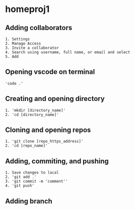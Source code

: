 # homeproj1

## Adding collaborators
    1. Settings
    2. Manage Access
    3. Invite a collaborator
    4. Search using username, full name, or email and select
    5. Add

## Opening vscode on terminal
    'code .'

## Creating and opening directory
    1. 'mkdir [directory_name]'
    2. 'cd [directory_name]'

## Cloning and opening repos
    1. 'git clone [repo_https_address]'
    2. 'cd [repo_name]'

## Adding, commiting, and pushing
    1. Save changes to local 
    2. 'git add .'
    3. 'git commit -m 'comment''
    4. 'git push'

## Adding branch
